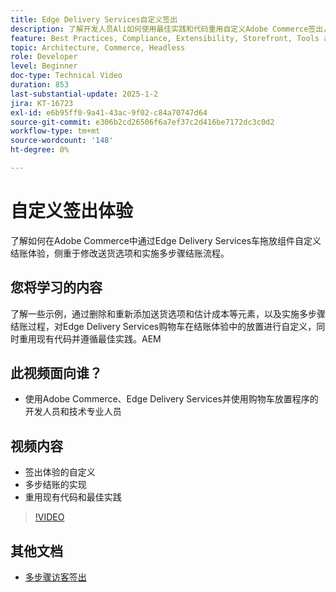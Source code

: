 ```yaml
---
title: Edge Delivery Services自定义签出
description: 了解开发人员Ali如何使用最佳实践和代码重用自定义Adobe Commerce签出，包括交付选项和多步骤签出。​AEM
feature: Best Practices, Compliance, Extensibility, Storefront, Tools and External Services
topic: Architecture, Commerce, Headless
role: Developer
level: Beginner
doc-type: Technical Video
duration: 853
last-substantial-update: 2025-1-2
jira: KT-16723
exl-id: e6b95ff0-9a41-43ac-9f02-c84a70747d64
source-git-commit: e306b2cd26506f6a7ef37c2d416be7172dc3c0d2
workflow-type: tm+mt
source-wordcount: '148'
ht-degree: 0%

---
```


# 自定义签出体验

了解如何在Adobe Commerce中通过Edge Delivery Services车拖放组件自定义结账体验，侧重于修改送货选项和实施多步骤结账流程。

## 您将学习的内容

了解一些示例，通过删除和重新添加送货选项和估计成本等元素，以及实施多步骤结账过程，对Edge Delivery Services购物车在结账体验中的放置进行自定义，同时重用现有代码并遵循最佳实践。&#x200B;AEM

## 此视频面向谁？

* 使用Adobe Commerce、Edge Delivery Services并使用购物车放置程序的开发人员和技术专业人员

## 视频内容

* 签出体验的自定义&#x200B;
* 多步结账的实现&#x200B;
* 重用现有代码和最佳实践

>[!VIDEO](https://video.tv.adobe.com/v/3442650?learn=on)

## 其他文档

* [多步骤访客签出](https://experienceleague.adobe.com/developer/commerce/storefront/dropins/checkout/tutorials/multi-step/?lang=zh-Hans)
